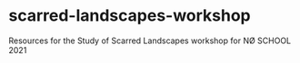 # scarred-landscapes-workshop
Resources for the Study of Scarred Landscapes workshop for NØ SCHOOL 2021
